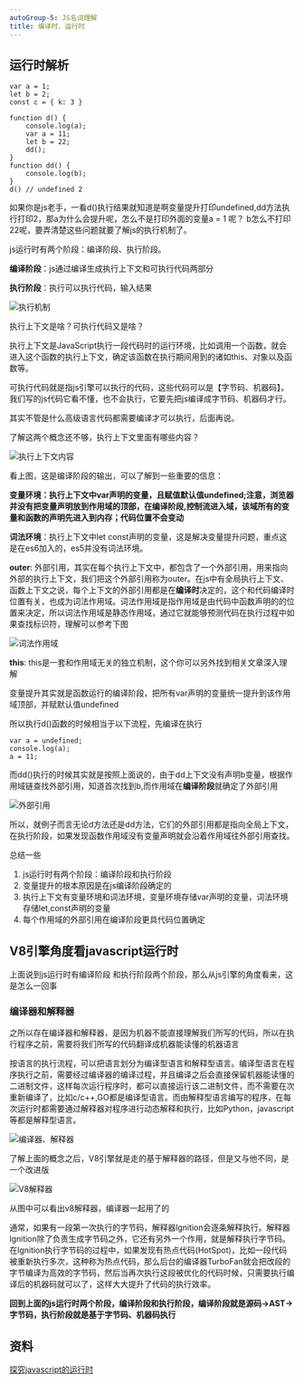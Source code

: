 ```yaml
---
autoGroup-5: JS名词理解
title: 编译时、运行时
---
```


## 运行时解析

```
var a = 1;
let b = 2;
const c = { k: 3 }

function d() {
    console.log(a);
    var a = 11;
    let b = 22;
    dd();
}
function dd() {
    console.log(b);
}
d() // undefined 2
```

如果你是js老手，一看d()执行结果就知道是啊变量提升打印undefined,dd方法执行打印2，那a为什么会提升呢，怎么不是打印外面的变量a = 1 呢？ b怎么不打印22呢，要弄清楚这些问题就要了解js的执行机制了。

js运行时有两个阶段：编译阶段、执行阶段。

**编译阶段**：js通过编译生成执行上下文和可执行代码两部分

**执行阶段**：执行可以执行代码，输入结果

![执行机制](./images/6782944-508b040d00272c54.jpg)

执行上下文是啥？可执行代码又是啥？

执行上下文是JavaScript执行一段代码时的运行环境，比如调用一个函数，就会进入这个函数的执行上下文，确定该函数在执行期间用到的诸如this、对象以及函数等。

可执行代码就是指js引擎可以执行的代码，这些代码可以是【字节码、机器码】。我们写的js代码它看不懂，也不会执行，它要先把js编译成字节码、机器码才行。

其实不管是什么高级语言代码都需要编译才可以执行，后面再说。

了解这两个概念还不够，执行上下文里面有哪些内容？

![执行上下文内容](./images/6782944-bb33ae6d0e4d130e.jpg)

看上图，这是编译阶段的输出，可以了解到一些重要的信息：

**变量环境：执行上下文中var声明的变量，且赋值默认值undefined;注意，浏览器并没有把变量声明放到作用域的顶部，在编译阶段,控制流进入域，该域所有的变量和函数的声明先进入到内存；代码位置不会变动**

**词法环境**：执行上下文中let const声明的变量，这是解决变量提升问题，重点这是在es6加入的，es5并没有词法环境。

**outer**: 外部引用，其实在每个执行上下文中，都包含了一个外部引用，用来指向外部的执行上下文，我们把这个外部引用称为outer。在js中有全局执行上下文、函数上下文之说，每个上下文的外部引用都是在**编译时**决定的，这个和代码编译时位置有关，也成为词法作用域。词法作用域是指作用域是由代码中函数声明的的位置来决定，所以词法作用域是静态作用域，通过它就能够预测代码在执行过程中如果查找标识符，理解可以参考下图

![词法作用域](./images/6782944-08aece95eaf47bce.jpg)

**this**: this是一套和作用域无关的独立机制，这个你可以另外找到相关文章深入理解

变量提升其实就是函数运行的编译阶段，把所有var声明的变量统一提升到该作用域顶部，并赋默认值undefined

所以执行d()函数的时候相当于以下流程，先编译在执行

```
var a = undefined;
console.log(a);
a = 11;
```

而dd()执行的时候其实就是按照上面说的，由于dd上下文没有声明b变量，根据作用域链查找外部引用，知道首次找到b,而作用域在**编译阶段**就确定了外部引用

![外部引用](./images/6782944-b0c6ad4a738b6a0e.jpg)

所以，就例子而言无论d方法还是dd方法，它们的外部引用都是指向全局上下文，在执行阶段，如果发现函数作用域没有变量声明就会沿着作用域往外部引用查找。

总结一些

1. js运行时有两个阶段：编译阶段和执行阶段
2. 变量提升的根本原因是在js编译阶段确定的
3. 执行上下文有变量环境和词法环境，变量环境存储var声明的变量，词法环境存储let,const声明的变量
4. 每个作用域的外部引用在编译阶段更具代码位置确定

## V8引擎角度看javascript运行时

上面说到js运行时有编译阶段 和执行阶段两个阶段，那么从js引擎的角度看来，这是怎么一回事

### 编译器和解释器
之所以存在编译器和解释器，是因为机器不能直接理解我们所写的代码，所以在执行程序之前，需要将我们所写的代码翻译成机器能读懂的机器语言

按语言的执行流程，可以把语言划分为编译型语言和解释型语言。编译型语言在程序执行之前，需要经过编译器的编译过程，并且编译之后会直接保留机器能读懂的二进制文件，这样每次运行程序时，都可以直接运行该二进制文件，而不需要在次重新编译了，比如c/c++,GO都是编译型语言。而由解释型语言编写的程序，在每次运行时都需要通过解释器对程序进行动态解释和执行，比如Python，javascript等都是解释型语言。

![编译器、解释器](./images/6782944-ba5d7b5a5b29df38.jpg)

了解上面的概念之后，V8引擎就是走的基于解释器的路径，但是又与他不同，是一个改进版

![V8解释器](./images/6782944-7868558501c1b8fd.jpg)

从图中可以看出v8解释器，编译器一起用了的

通常，如果有一段第一次执行的字节码，解释器lgnition会逐条解释执行。解释器lgnition除了负责生成字节码之外，它还有另外一个作用，就是解释执行字节码。在lgnition执行字节码的过程中，如果发现有热点代码(HotSpot)，比如一段代码被重新执行多次，这种称为热点代码，那么后台的编译器TurboFan就会把改段的字节编译为高效的字节码，然后当再次执行这段被优化的代码时候，只需要执行编译后的机器码就可以了，这样大大提升了代码的执行效率。

**回到上面的js运行时两个阶段，编译阶段和执行阶段，编译阶段就是源码->AST->字节码，执行阶段就是基于字节码、机器码执行**

## 资料
[探究javascript的运行时](https://www.jianshu.com/p/672d512fdbae)